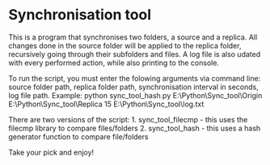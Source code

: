 # Synchronisation tool

This is a program that synchronises two folders, a source and a replica. 
All changes done in the source folder will be applied to the replica folder, recursively going through their subfolders and files.
A log file is also udated with every performed action, while also printing to the console.

To run the script, you must enter the folowing arguments via command line: source folder path, replica folder path, synchronisation interval in seconds, log file path.
Example: python sync_tool_hash.py E:\Python\Sync_tool\Origin E:\Python\Sync_tool\Replica 15 E:\Python\Sync_tool\log.txt

There are two versions of the script:
        1. sync_tool_filecmp - this uses the filecmp library to compare files/folders
        2. sync_tool_hash - this uses a hash generator function to compare file/folders

Take your pick and enjoy!
